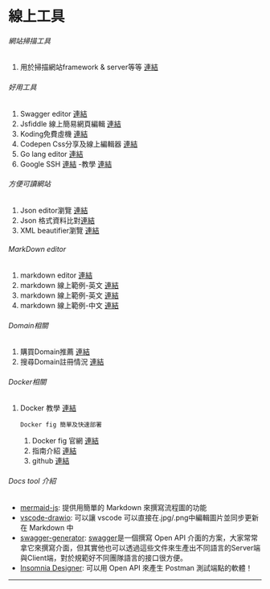 # 線上工具
###### 網站掃描工具
1. 用於掃描網站framework & server等等 [連結](http://builtwith.com/)

###### 好用工具
1. Swagger editor [連結](http://editor.swagger.io/#/)
2. Jsfiddle 線上簡易網頁編輯 [連結](http://jsfiddle.net/)
3. Koding免費虛機 [連結](https://koding.com/IDE/koding-vm-0/my-workspace)
4. Codepen Css分享及線上編輯器 [連結](http://codepen.io/)
5. Go lang editor [連結](https://tour.golang.org/welcome/1)
6. Google SSH [連結](https://chrome.google.com/webstore/detail/secure-shell/pnhechapfaindjhompbnflcldabbghjo?hl=en)
-教學 [連結](http://www.puritys.me/docs-blog/article-151-Chrome-SSH-Client-%E5%8F%96%E4%BB%A3-putty.html)

###### 方便可讀網站
1. Json editor瀏覽 [連結](http://jsoneditoronline.org/)
2. Json 格式資料比對[連結](http://benjamine.github.io/jsondiffpatch/demo/index.html)
3. XML beautifier瀏覽 [連結](http://xmlbeautifier.com/)

###### MarkDown editor
1. markdown editor [連結](http://dillinger.io/#)
2. markdown 線上範例-英文 [連結](https://guides.github.com/features/mastering-markdown/)
3. markdown 線上範例-英文 [連結](http://daringfireball.net/projects/markdown/syntax)
4. markdown 線上範例-中文 [連結](http://markdown.tw/)

###### Domain相關
1. 購買Domain推薦 [連結](https://www.godaddy.com/)
2. 搜尋Domain註冊情況 [連結](https://www.onlydomains.com/domain/frontSearch)

###### Docker相關
1. Docker 教學 [連結](http://philipzheng.gitbooks.io/docker_practice/content/index.html)

    `Docker fig 簡單及快速部署`
    1. Docker fig 官網 [連結](http://www.fig.sh/)
    2. 指南介紹 [連結](http://www.infoq.com/cn/articles/docker-build-development-environment-based-on-fig)
    3. github [連結](https://github.com/docker/compose)

###### Docs tool 介紹
* [mermaid-js](https://github.com/mermaid-js/mermaid): 提供用簡單的 Markdown 來撰寫流程圖的功能
* [vscode-drawio](https://github.com/hediet/vscode-drawio): 可以讓 vscode 可以直接在.jpg/.png中編輯圖片並同步更新在 Markdown 中
* [swagger-generator](https://github.com/swagger-api/swagger-codegen): [swagger](https://github.com/swagger-api)是一個撰寫 Open API 介面的方案，大家常常拿它來撰寫介面，但其實他也可以透過這些文件來生產出不同語言的Server端與Client端，對於規範好不同團隊語言的接口很方便。
* [Insomnia Designer](https://insomnia.rest/product/design): 可以用 Open API 來產生 Postman 測試端點的軟體！
---
